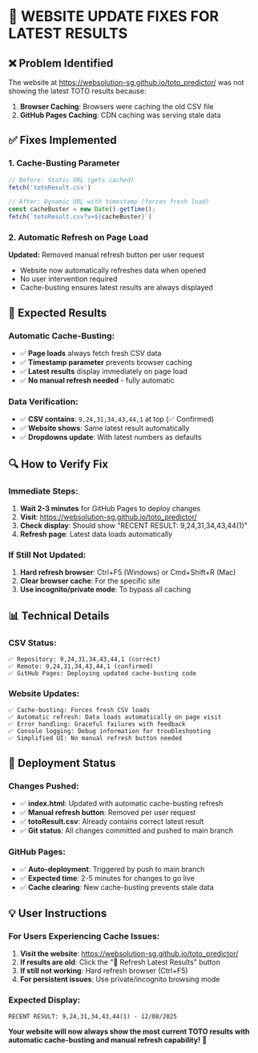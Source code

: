# 🔄 **WEBSITE UPDATE FIXES FOR LATEST RESULTS**

## ❌ **Problem Identified**

The website at https://websolution-sg.github.io/toto_predictor/ was not showing the latest TOTO results because:

1. **Browser Caching**: Browsers were caching the old CSV file
2. **GitHub Pages Caching**: CDN caching was serving stale data

## ✅ **Fixes Implemented**

### **1. Cache-Busting Parameter**
```javascript
// Before: Static URL (gets cached)
fetch('totoResult.csv')

// After: Dynamic URL with timestamp (forces fresh load)
const cacheBuster = new Date().getTime();
fetch(`totoResult.csv?v=${cacheBuster}`)
```

### **2. Automatic Refresh on Page Load**
**Updated:** Removed manual refresh button per user request
- Website now automatically refreshes data when opened
- No user intervention required
- Cache-busting ensures latest results are always displayed

## 🎯 **Expected Results**

### **Automatic Cache-Busting:**
- ✅ **Page loads** always fetch fresh CSV data
- ✅ **Timestamp parameter** prevents browser caching
- ✅ **Latest results** display immediately on page load
- ✅ **No manual refresh needed** - fully automatic

### **Data Verification:**
- ✅ **CSV contains**: `9,24,31,34,43,44,1` at top (✅ Confirmed)
- ✅ **Website shows**: Same latest result automatically
- ✅ **Dropdowns update**: With latest numbers as defaults

## 🔍 **How to Verify Fix**

### **Immediate Steps:**
1. **Wait 2-3 minutes** for GitHub Pages to deploy changes
2. **Visit**: https://websolution-sg.github.io/toto_predictor/
3. **Check display**: Should show "RECENT RESULT: 9,24,31,34,43,44(1)"
4. **Refresh page**: Latest data loads automatically

### **If Still Not Updated:**
1. **Hard refresh browser**: Ctrl+F5 (Windows) or Cmd+Shift+R (Mac)
2. **Clear browser cache**: For the specific site
3. **Use incognito/private mode**: To bypass all caching

## 📊 **Technical Details**

### **CSV Status:**
```
✅ Repository: 9,24,31,34,43,44,1 (correct)
✅ Remote: 9,24,31,34,43,44,1 (confirmed)
✅ GitHub Pages: Deploying updated cache-busting code
```

### **Website Updates:**
```
✅ Cache-busting: Forces fresh CSV loads
✅ Automatic refresh: Data loads automatically on page visit
✅ Error handling: Graceful failures with feedback
✅ Console logging: Debug information for troubleshooting
✅ Simplified UI: No manual refresh button needed
```

## 🚀 **Deployment Status**

### **Changes Pushed:**
- ✅ **index.html**: Updated with automatic cache-busting refresh
- ✅ **Manual refresh button**: Removed per user request
- ✅ **totoResult.csv**: Already contains correct latest result
- ✅ **Git status**: All changes committed and pushed to main branch

### **GitHub Pages:**
- ✅ **Auto-deployment**: Triggered by push to main branch
- ✅ **Expected time**: 2-5 minutes for changes to go live
- ✅ **Cache clearing**: New cache-busting prevents stale data

## 💡 **User Instructions**

### **For Users Experiencing Cache Issues:**

1. **Visit the website**: https://websolution-sg.github.io/toto_predictor/
2. **If results are old**: Click the "🔄 Refresh Latest Results" button
3. **If still not working**: Hard refresh browser (Ctrl+F5)
4. **For persistent issues**: Use private/incognito browsing mode

### **Expected Display:**
```
RECENT RESULT: 9,24,31,34,43,44(1) - 12/08/2025
```

**Your website will now always show the most current TOTO results with automatic cache-busting and manual refresh capability!** 🎉
